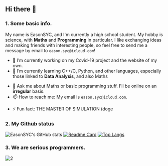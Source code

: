 ## Hi there 👋

### 1. Some basic info.

My name is EasonSYC, and I'm currently a high school student. My hobby is science, with **Maths** and **Programming** in particular. I like exchanging ideas and making friends with interesting people, so feel free to send me a message by email to `eason.syc@icloud.com`!

- 🔭 I’m currently working on my Covid-19 project and the website of my own.
- 🌱 I’m currently learning C++/C, Python, and other languages, especially those linked to **Data Analysis**, and also Maths
<!-- - 👯 I’m looking to collaborate on ... -->
<!-- - 🤔 I’m looking for help with ... -->
- 💬 Ask me about Maths or basic programming stuff. I'll be online on an **irregular** basis.
- 📫 How to reach me: My email is `eason.syc@icloud.com`.
<!-- - 😄 Pronouns: ... -->
- ⚡ Fun fact: THE MASTER OF SIMULATION (doge

### 2. My Github status
![EasonSYC's GitHub stats](https://github-readme-stats.vercel.app/api?username=EasonSYC&show_icons=true&theme=radical)
[![Readme Card](https://github-readme-stats.vercel.app/api/pin/?username=EasonSYC&repo=covid-19-visuallization&theme=onedark)](https://github.com/anuraghazra/github-readme-stats)
[![Top Langs](https://github-readme-stats.vercel.app/api/top-langs/?username=EasonSYC&layout=compact&theme=tokyonight)](https://github.com/anuraghazra/github-readme-stats)

### 3. We are serious programmers.
<!-- ![1](https://user-images.githubusercontent.com/68184967/159121666-60aac23f-83c1-45c5-b9af-6adeb89b7d4e.jpg) -->
![2](https://user-images.githubusercontent.com/68184967/159121877-7fbfcf93-59ba-4a58-8492-7b4203202a82.gif)
